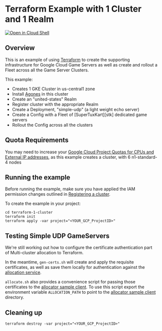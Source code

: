# Terraform Example with 1 Cluster and 1 Realm

[![Open in Cloud Shell](https://gstatic.com/cloudssh/images/open-btn.svg)](https://ssh.cloud.google.com/cloudshell/editor?cloudshell_git_repo=https%3A%2F%2Fgithub.com%2Fgoogleforgames%2Fcloud-game-servers-examples&cloudshell_working_dir=terraform-1-cluster)

## Overview

This is an example of using [Terraform][tf] to create the supporting infrastructure for Google
Cloud Game Servers as well as create and rollout a Fleet across all the Game Server Clusters. 

This example:

- Creates 1 GKE Cluster in us-central1 zone
- Install [Agones][agones] in this cluster
- Create an "united-states" Realm
- Register cluster with the appropriate Realm
- Create a Deployment, "simple-udp" (a light weight echo server)
- Create a Config with a Fleet of [SuperTuxKart][stk] dedicated game servers
- Rollout the Config across all the clusters

## Quota Requirements

You may need to increase your
[Google Cloud Project Quotas for CPUs and External IP addresses](https://console.cloud.google.com/iam-admin/quotas), as this example creates a cluster, with 6 n1-standard-4 nodes

## Running the example

Before running the example, make sure you have applied the IAM permission changes outlined in
[Registering a cluster](https://cloud.google.com/game-servers/docs/how-to/registering-cluster#registering_a_cluster).

To create the example in your project:

```shell script
cd terraform-1-cluster
terraform init
terraform apply -var project="<YOUR_GCP_ProjectID>"
```

## Testing Simple UDP GameServers

We're still working out how to configure the certificate authentication part of Multi-cluster allocation to Terraform.

In the meantime, `gen-certs.sh` will create and apply the requisite certificates, as well as save them locally for
authentication against the [allocation service](https://agones.dev/site/docs/advanced/allocator-service/).

`allocate.sh` also provides a convenience script for passing those certificates to the 
[allocator sample client](https://agones.dev/site/docs/advanced/multi-cluster-allocation/#allocate-multi-cluster). To
use this script export the environment variable `ALLOCATION_PATH` to point to the 
[allocator sample client](https://agones.dev/site/docs/advanced/multi-cluster-allocation/#allocate-multi-cluster)
directory.

## Cleaning up

```shell script
terraform destroy -var project="<YOUR_GCP_ProjectID>"
```

[tf]: https://www.terraform.io/
[agones]: https://agones.dev/
